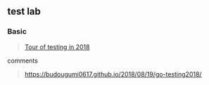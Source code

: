 ## test lab

### Basic 

> [Tour of testing in 2018](https://speakerdeck.com/budougumi0617/tour-of-testing-in-2018)

comments

> https://budougumi0617.github.io/2018/08/19/go-testing2018/